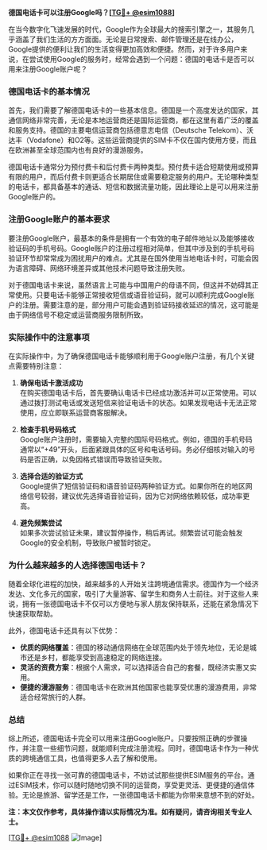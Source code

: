 **德国电话卡可以注册Google吗？[[TG💪+ @esim1088](https://t.me/s/esim1088)]**

在当今数字化飞速发展的时代，Google作为全球最大的搜索引擎之一，其服务几乎涵盖了我们生活的方方面面。无论是日常搜索、邮件管理还是在线办公，Google提供的便利让我们的生活变得更加高效和便捷。然而，对于许多用户来说，在尝试使用Google的服务时，经常会遇到一个问题：德国的电话卡是否可以用来注册Google账户呢？

### **德国电话卡的基本情况**

首先，我们需要了解德国电话卡的一些基本信息。德国是一个高度发达的国家，其通信网络非常完善，无论是本地运营商还是国际运营商，都在这里有着广泛的覆盖和服务支持。德国的主要电信运营商包括德意志电信（Deutsche Telekom）、沃达丰（Vodafone）和O2等。这些运营商提供的SIM卡不仅在国内使用方便，而且在欧洲甚至全球范围内也有良好的漫游服务。

德国电话卡通常分为预付费卡和后付费卡两种类型。预付费卡适合短期使用或预算有限的用户，而后付费卡则更适合长期居住或需要稳定服务的用户。无论哪种类型的电话卡，都具备基本的通话、短信和数据流量功能，因此理论上是可以用来注册Google账户的。

### **注册Google账户的基本要求**

要注册Google账户，最基本的条件是拥有一个有效的电子邮件地址以及能够接收验证码的手机号码。Google账户的注册过程相对简单，但其中涉及到的手机号码验证环节却常常成为困扰用户的难点。尤其是在国外使用当地电话卡时，可能会因为语言障碍、网络环境差异或其他技术问题导致注册失败。

对于德国电话卡来说，虽然语言上可能与中国用户的母语不同，但这并不妨碍其正常使用。只要电话卡能够正常接收短信或语音验证码，就可以顺利完成Google账户的注册。需要注意的是，部分用户可能会遇到验证码接收延迟的情况，这可能是由于网络信号不稳定或运营商服务限制所致。

### **实际操作中的注意事项**

在实际操作中，为了确保德国电话卡能够顺利用于Google账户注册，有几个关键点需要特别注意：

1. **确保电话卡激活成功**  
   在购买德国电话卡后，首先要确认电话卡已经成功激活并可以正常使用。可以通过拨打测试电话或发送短信来验证电话卡的状态。如果发现电话卡无法正常使用，应立即联系运营商客服解决。

2. **检查手机号码格式**  
   Google账户注册时，需要输入完整的国际号码格式。例如，德国的手机号码通常以“+49”开头，后面紧跟具体的区号和电话号码。务必仔细核对输入的号码是否正确，以免因格式错误而导致验证失败。

3. **选择合适的验证方式**  
   Google提供了短信验证码和语音验证码两种验证方式。如果你所在的地区网络信号较弱，建议优先选择语音验证码，因为它对网络依赖较低，成功率更高。

4. **避免频繁尝试**  
   如果多次尝试验证未果，建议暂停操作，稍后再试。频繁尝试可能会触发Google的安全机制，导致账户被暂时锁定。

### **为什么越来越多的人选择德国电话卡？**

随着全球化进程的加快，越来越多的人开始关注跨境通信需求。德国作为一个经济发达、文化多元的国家，吸引了大量游客、留学生和商务人士前往。对于这些人来说，拥有一张德国电话卡不仅可以方便地与家人朋友保持联系，还能在紧急情况下快速获取帮助。

此外，德国电话卡还具有以下优势：
- **优质的网络覆盖**：德国的移动通信网络在全球范围内处于领先地位，无论是城市还是乡村，都能享受到高速稳定的网络连接。
- **灵活的资费方案**：根据个人需求，可以选择适合自己的套餐，既经济实惠又实用。
- **便捷的漫游服务**：德国电话卡在欧洲其他国家也能享受优惠的漫游费用，非常适合经常旅行的人群。

### **总结**

综上所述，德国电话卡完全可以用来注册Google账户。只要按照正确的步骤操作，并注意一些细节问题，就能顺利完成注册流程。同时，德国电话卡作为一种优质的跨境通信工具，也值得更多人去了解和使用。

如果你正在寻找一张可靠的德国电话卡，不妨试试那些提供ESIM服务的平台。通过ESIM技术，你可以随时随地切换不同的运营商，享受更灵活、更便捷的通信体验。无论是旅游、留学还是工作，一张德国电话卡都能为你带来意想不到的好处。

**注：本文仅作参考，具体操作请以实际情况为准。如有疑问，请咨询相关专业人士。**

[[TG💪+ @esim1088](https://t.me/s/esim1088) ![Image](https://i.postimg.cc/4NQfJmqS/Snipaste-2025-05-13-00-14-12.png)]